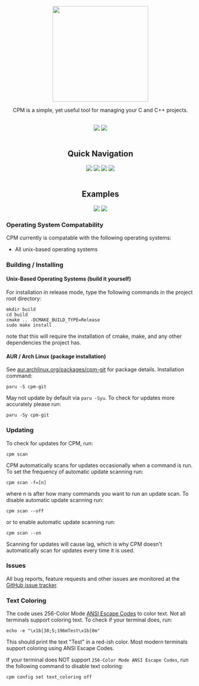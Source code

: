 <div align="center">
  <img height=256 src=assets/CPM_LOGO.png><br>
  <p>CPM is a simple, yet useful tool for managing your C and C++ projects.</p>
  <br>
  <a href=https://github.com/vkeshav300/cpm/actions/workflows/codeql.yml><img src=https://github.com/vkeshav300/cpm/actions/workflows/codeql.yml/badge.svg></a>
  <a href=https://github.com/vkeshav300/cpm/actions/workflows/pages/pages-build-deployment><img src=https://github.com/vkeshav300/cpm/actions/workflows/pages/pages-build-deployment/badge.svg></a>
  <br><br>
  <h2>Quick Navigation</h2>
  <a href="https://github.com/vkeshav300/cpm/releases/?include_prereleases&sort=semver"><img src="https://img.shields.io/github/tag/vkeshav300/cpm"></a>
  <a href="https://github.com/vkeshav300/cpm?tab=readme-ov-file#updating"><img src="https://img.shields.io/badge/Updating-grey"></a>
  <a href="https://github.com/vkeshav300/cpm/issues"><img src="https://img.shields.io/badge/Issue_Tracker-grey"></a>
  <a href="https://github.com/vkeshav300/cpm?tab=readme-ov-file#building--installing"><img src="https://img.shields.io/badge/Installation_/_Building-blue"></a>
  <br><br>
  <h2>Examples</h2>
  <img src=assets/readme/1.png>
  <img src=assets/readme/2.png>
</div>

### Operating System Compatability
CPM currently is compatable with the following operating systems:
- All unix-based operating systems

### Building / Installing
#### Unix-Based Operating Systems (build it yourself)
For installation in release mode, type the following commands in the project root directory:
```
mkdir build
cd build
cmake .. -DCMAKE_BUILD_TYPE=Release
sudo make install
```
note that this will require the installation of cmake, make, and any other dependencies the project has.

#### AUR / Arch Linux (package installation)
See [aur.archlinux.org/packages/cpm-git](https://aur.archlinux.org/packages/cpm-git) for package details.
Installation command:
```
paru -S cpm-git
```
May not update by default via `paru -Syu`. To check for updates more accurately please run:
```
paru -Sy cpm-git
```

### Updating
To check for updates for CPM, run:
```
cpm scan
```
CPM automatically scans for updates occasionally when a command is run. To set the frequency of automatic update scanning run:
```
cpm scan -f=[n]
```
where n is after how many commands you want to run an update scan. To disable automatic update scanning run:
```
cpm scan --off
```
or to enable automatic update scanning run:
```
cpm scan --on
```
Scanning for updates will cause lag, which is why CPM doesn't automatically scan for updates every time it is used.

### Issues
All bug reports, feature requests and other issues are monitored at the [GitHub issue tracker](https://github.com/vkeshav300/cpm/issues).

### Text Coloring
The code uses 256-Color Mode [ANSI Escape Codes](https://gist.github.com/fnky/458719343aabd01cfb17a3a4f7296797) to color text. Not all terminals support coloring text. To check if your terminal does, run: 
```
echo -e "\x1b[38;5;196mTest\x1b[0m"
```
This should print the text "Test" in a red-ish color. Most modern terminals support coloring using ANSI Escape Codes.

If your terminal does NOT support `256-Color Mode ANSI Escape Codes`, run the following command to disable text coloring:
```
cpm config set text_coloring off
```
